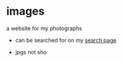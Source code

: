 # images
a website for my photographs
- can be searched for on my [search page](https://skparab1.github.io/search)

- jpgs not sho
